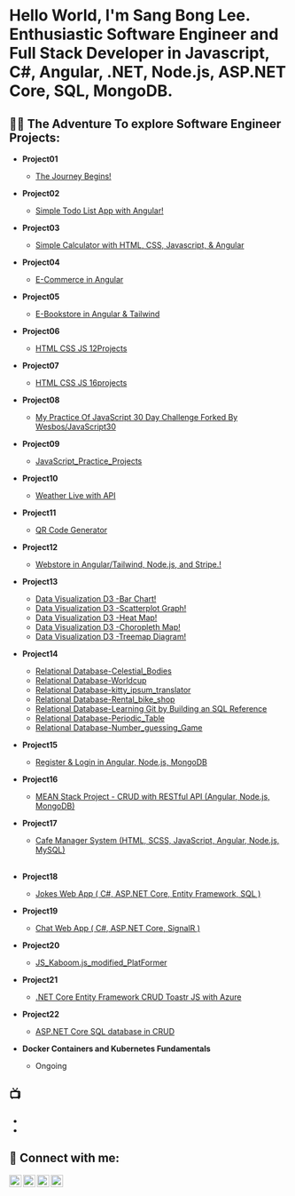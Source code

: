 <h1>Hello World, I'm Sang Bong Lee. <br/>Enthusiastic Software Engineer and Full Stack Developer in Javascript, C#, Angular, .NET, Node.js, ASP.NET Core, SQL, MongoDB.</h1>

<h2>👨‍💻 The Adventure To explore Software Engineer Projects:</h2>

- <b>Project01</b>
  - [The Journey Begins!](https://github.com/bestcoolestp/project01-portfolio)
- <b>Project02</b>
  - [Simple Todo List App with Angular!](https://github.com/bestcoolestp/ToDoList_Angular/tree/main)
- <b>Project03</b>
  - [Simple Calculator with HTML, CSS, Javascript, & Angular](https://github.com/bestcoolestp/project02-portfolio)
- <b>Project04</b>
  - [E-Commerce in Angular](https://github.com/bestcoolestp/project03-portfolio)
- <b>Project05</b>
  - [E-Bookstore in Angular & Tailwind](https://github.com/bestcoolestp/project04-portfolio)
- <b>Project06</b>
  - [HTML CSS JS 12Projects](https://github.com/bestcoolestp/HTML-CSS-JS-Projects)
- <b>Project07</b>
  - [HTML CSS JS 16projects](https://github.com/bestcoolestp/HTML-CSS-JS-Projects-Beginner-Level-)
- <b>Project08</b>
  - [My Practice Of JavaScript 30 Day Challenge Forked By Wesbos/JavaScript30](https://github.com/bestcoolestp/JavaScript30)
- <b>Project09</b> 
  - [JavaScript_Practice_Projects](https://github.com/bestcoolestp/JavaScript_Practice_Projects)
- <b>Project10</b>
  - [Weather Live with API](https://github.com/bestcoolestp/Simple_Weather_App)
- <b>Project11</b>
  - [QR Code Generator](https://github.com/bestcoolestp/QR_Code_Generator)
- <b>Project12</b>
  - [Webstore in Angular/Tailwind, Node.js, and Stripe.!](https://github.com/bestcoolestp/bestcoolestp-Online_Store_Angular_Node.js_Stripe)
- <b>Project13</b>
  - [Data Visualization D3 -Bar Chart!](https://github.com/bestcoolestp/Data_Visualisation_D3_Bar_Chart)
  - [Data Visualization D3 -Scatterplot Graph!](https://github.com/bestcoolestp/Data_Visualisation_D3_Scatterplots)
  - [Data Visualization D3 -Heat Map!](https://github.com/bestcoolestp/Data_Visualisation_D3_HeatMap)
  - [Data Visualization D3 -Choropleth Map!](https://github.com/bestcoolestp/Data_Visualisation_D3_Choropleth_Map/tree/main)
  - [Data Visualization D3 -Treemap Diagram!](https://github.com/bestcoolestp/Data_Visualisation_D3_Treemap_Diagram)
- <b>Project14</b>
  - [Relational Database-Celestial_Bodies](https://github.com/bestcoolestp/FCC_Relational_Database_Celestial_Bodies)
  - [Relational Database-Worldcup](https://github.com/bestcoolestp/FCC_Relational_Database_Worldcup)
  - [Relational Database-kitty_ipsum_translator](https://github.com/bestcoolestp/FCC_Relational_Database_Kitty_Ipsum/tree/main)
  - [Relational Database-Rental_bike_shop](https://github.com/bestcoolestp/FCC_Relational_Database_Rental_bike_shop)
  - [Relational Database-Learning Git by Building an SQL Reference](https://github.com/bestcoolestp/FCC_Relational_Database_Git_By_SQL_Reference/tree/main)
  - [Relational Database-Periodic_Table](https://github.com/bestcoolestp/FCC_Relational_Database_Periodic_Table)
  - [Relational Database-Number_guessing_Game](https://github.com/bestcoolestp/FCC_Relational_Database_Number_Guessing_Game/tree/main)
- <b>Project15</b>
  - [Register & Login in Angular, Node.js, MongoDB](https://github.com/bestcoolestp/Login_Registration_Angular_node.js_MongoDB)
- <b>Project16</b>
  - [MEAN Stack Project - CRUD with RESTful API (Angular, Node.js, MongoDB)](https://github.com/bestcoolestp/MEAN-Stack-RESTful.API-CRUD)
- <b>Project17</b>
  - [Cafe Manager System (HTML, SCSS, JavaScript, Angular, Node.js, MySQL)](https://github.com/bestcoolestp/Cafe_Manager_System/tree/main)
<br></br>
- <b>Project18</b>
  - [Jokes Web App ( C#, ASP.NET Core, Entity Framework, SQL )](https://github.com/bestcoolestp/CSharp_ASP.NET_Core_JokesWebApp)
- <b>Project19</b>
  - [Chat Web App ( C#, ASP.NET Core, SignalR )](https://github.com/bestcoolestp/ChatApp_Csharp_ASP.NET_signalR/tree/main)

- <b>Project20</b>
  - [JS_Kaboom.js_modified_PlatFormer](https://github.com/bestcoolestp/JS_Kaboom.js_modified_PlatFormer)

- <b>Project21</b>
  - [.NET Core Entity Framework CRUD Toastr JS with Azure](https://github.com/bestcoolestp/DotNet_Core_Entity_Azure_deployment)

- <b>Project22</b>
  - [ASP.NET Core SQL database in CRUD](https://github.com/bestcoolestp/MyStore)

- <b>Docker Containers and Kubernetes Fundamentals</b>
  - Ongoing




<h2>📺</h2>

- []()
- []()

<h2> 🤳 Connect with me:</h2>

[<img align="left" alt="Lee Sang Bong | YouTube" width="22px" src="https://cdn.jsdelivr.net/npm/simple-icons@v3/icons/youtube.svg" />][youtube]
[<img align="left" alt="Lee Sang Bong | Twitter" width="22px" src="https://cdn.jsdelivr.net/npm/simple-icons@v3/icons/twitter.svg" />][twitter]
[<img align="left" alt="Lee Sang Bong | LinkedIn" width="22px" src="https://cdn.jsdelivr.net/npm/simple-icons@v3/icons/linkedin.svg" />][linkedin]
[<img align="left" alt="Lee Sang Bong | Instagram" width="22px" src="https://cdn.jsdelivr.net/npm/simple-icons@v3/icons/instagram.svg" />][instagram]

[twitter]: https://twitter.com/BestcoolestL
[youtube]: https://www.youtube.com/
[instagram]: https://www.instagram.com/
[linkedin]: https://www.linkedin.com/in/sang-bong-lee-0b2457154/

<!--
**joshmadakor1/joshmadakor1** is a ✨ _special_ ✨ repository because its `README.md` (this file) appears on your GitHub profile.

Here are some ideas to get you started:

- 🔭 I’m currently working on ...
- 🌱 I’m currently learning ...
- 👯 I’m looking to collaborate on ...
- 🤔 I’m looking for help with ...
- 💬 Ask me about ...
- 📫 How to reach me: ...
- 😄 Pronouns: ...
- ⚡ Fun fact: ...
-->
